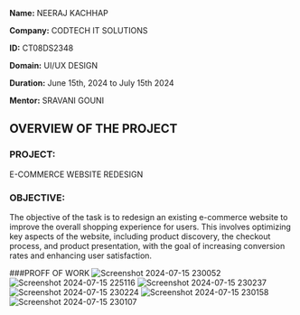 **Name:** NEERAJ KACHHAP

**Company:** CODTECH IT SOLUTIONS

**ID:** CT08DS2348

**Domain:** UI/UX DESIGN

**Duration:** June 15th, 2024 to July 15th 2024

**Mentor:** SRAVANI GOUNI


## OVERVIEW OF THE PROJECT

### PROJECT: 
E-COMMERCE WEBSITE REDESIGN
### OBJECTIVE: 
The objective of the task is to redesign an existing e-commerce website to improve the overall shopping experience for users. This involves optimizing key aspects of the website, including product discovery, the checkout process, and product presentation, with the goal of increasing conversion rates and enhancing user satisfaction.

###PROFF OF WORK
![Screenshot 2024-07-15 230052](https://github.com/user-attachments/assets/ea139e2d-807d-43ee-a76e-c10fba25fe59)
![Screenshot 2024-07-15 225116](https://github.com/user-attachments/assets/ca46b5eb-498b-46dd-b83c-df4451876128)
![Screenshot 2024-07-15 230237](https://github.com/user-attachments/assets/82ab2d80-8b77-449c-aae4-fb0f1f9a58d5)
![Screenshot 2024-07-15 230224](https://github.com/user-attachments/assets/8ea429db-9148-47b6-aa8d-28ec6c6559f9)
![Screenshot 2024-07-15 230158](https://github.com/user-attachments/assets/36817dd4-1918-4440-97a3-99da91085e15)
![Screenshot 2024-07-15 230107](https://github.com/user-attachments/assets/4ed9e8ef-b3f2-4ec9-b2fa-9db62812da85)
